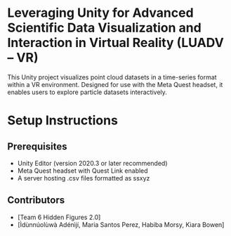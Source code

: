 # Leveraging Unity for Advanced Scientific Data Visualization and Interaction in Virtual Reality (LUADV – VR)
This Unity project visualizes point cloud datasets in a time-series format within a VR environment. Designed for use with the Meta Quest headset, it enables users to explore particle datasets interactively.

# Setup Instructions
## Prerequisites
- Unity Editor (version 2020.3 or later recommended)
- Meta Quest headset with Quest Link enabled
- A server hosting .csv files formatted as ssxyz

## Contributors
- [Team 6 Hidden Figures 2.0]
- [Ìdùnnúolùwà Adénìjí, Maria Santos Perez, Habiba Morsy, Kiara Bowen]
